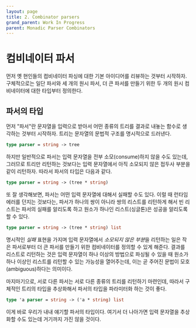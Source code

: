 ```yaml
---
layout: page
title: 2. Combinator parsers
grand_parent: Work In Progress
parent: Monadic Parser Combinators
---
```


# 컴비네이터 파서
 먼저 옛 현인들의 컴비네이터 파싱에 대한 기본 아이디어를 리뷰하는
 것부터 시작하자. 구체적으로는 일단 파서와 세 개의 원시 파서, 더 큰
 파서를 만들기 위한 두 개의 원시 컴비네이터에 대한 타입부터 정의한다.

## 파서의 타입
 먼저 "파서"란 문자열을 입력으로 받아서 어떤 종류의 트리를 결과로
 내놓는 함수로 생각하는 것부터 시작하자. 트리는 문자열의 문법적 구조를
 명시적으로 드러낸다.

```ocaml
type parser = string -> tree
```

 하지만 일반적으로 파서는 입력 문자열을 전부 소모(consume)하지 않을
 수도 있는데, 그러므로 트리만 리턴하는 것보다는 입력 문자열에서 아직
 소모되지 않은 접두사 부분을 같이 리턴하자. 따라서 파서의 타입은
 다음과 같다.

```ocaml
type parser = string -> (tree * string)
```

 또 잘 생각해보면, 파서는 어떤 입력 문자열에 대해서 실패할 수도
 있다. 이럴 때 런타임 에러를 던지는 것보다는, 파서가 하나의 쌍이
 아니라 쌍의 리스트를 리턴하게 해서 빈 리스트는 파서의 실패를 알리도록
 하고 원소가 하나인 리스트(싱글톤)은 성공을 알리도록 할 수 있다.

```ocaml
type parser = string -> (tree * string) list
```

 명시적인 *실패* 표현을 가지며 입력 문자열에서 *소모되지 않은 부분*을
 리턴하는 일은 작은 파서로부터 더 큰 파서를 만들기 위한 컴비네이터를
 정의할 수 있게 해준다. 결과를 리스트로 리턴하는 것은 입력 문자열이
 하나 이상의 방법으로 파싱될 수 있을 때 원소가 하나 이상인 리스트를
 리턴할 수 있는 가능성을 열어주는데, 이는 곧 주어진 문법이
 모호(ambiguous)하다는 의미이다.

 마지마기으로, 서로 다른 파서는 서로 다른 종류의 트리를 리턴하기
 마련인데, 따라서 구체적인 트리의 타입을 추상화해서 파서의 타입을
 파라미터화 하는 것이 좋다.

```ocaml
type 'a parser = string -> ('a * string) list
```

 이게 바로 우리가 내내 얘기할 파서의 타입이다. 여기서 더 나아가면 입력
 문자열을 추상화할 수도 있는데 거기까지 가진 않을 것이다.
